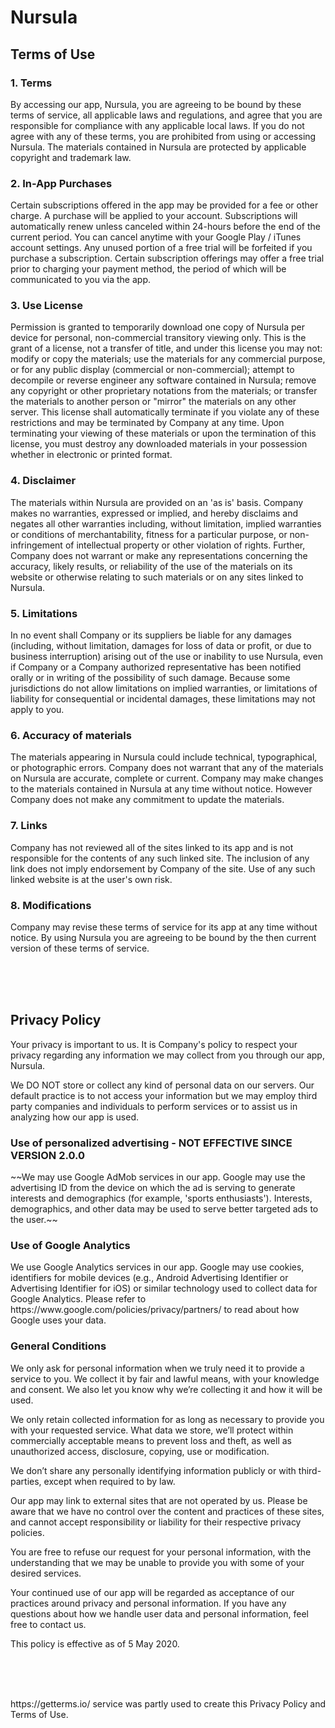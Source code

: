 # Nursula

<h2>Terms of Use</h2>
<h3>1. Terms</h3>
By accessing our app, Nursula, you are agreeing to be bound by these terms of service, all applicable laws and regulations, and agree that you are responsible for compliance with any applicable local laws. If you do not agree with any of these terms, you are prohibited from using or accessing Nursula. The materials contained in Nursula are protected by applicable copyright and trademark law.

<h3>2. In-App Purchases</h3>
Certain subscriptions offered in the app may be provided for a fee or other charge. A purchase will be applied to your account. Subscriptions will automatically renew unless canceled within 24-hours before the end of the current period. You can cancel anytime with your Google Play / iTunes account settings. Any unused portion of a free trial will be forfeited if you purchase a subscription. Certain subscription offerings may offer a free trial prior to charging your payment method, the period of which will be communicated to you via the app.

<h3>3. Use License</h3>
Permission is granted to temporarily download one copy of Nursula per device for personal, non-commercial transitory viewing only. This is the grant of a license, not a transfer of title, and under this license you may not:
modify or copy the materials;
use the materials for any commercial purpose, or for any public display (commercial or non-commercial);
attempt to decompile or reverse engineer any software contained in Nursula;
remove any copyright or other proprietary notations from the materials; or
transfer the materials to another person or "mirror" the materials on any other server.
This license shall automatically terminate if you violate any of these restrictions and may be terminated by Company at any time. Upon terminating your viewing of these materials or upon the termination of this license, you must destroy any downloaded materials in your possession whether in electronic or printed format.

<h3>4. Disclaimer</h3>
The materials within Nursula are provided on an 'as is' basis. Company makes no warranties, expressed or implied, and hereby disclaims and negates all other warranties including, without limitation, implied warranties or conditions of merchantability, fitness for a particular purpose, or non-infringement of intellectual property or other violation of rights.
Further, Company does not warrant or make any representations concerning the accuracy, likely results, or reliability of the use of the materials on its website or otherwise relating to such materials or on any sites linked to Nursula.

<h3>5. Limitations</h3>
In no event shall Company or its suppliers be liable for any damages (including, without limitation, damages for loss of data or profit, or due to business interruption) arising out of the use or inability to use Nursula, even if Company or a Company authorized representative has been notified orally or in writing of the possibility of such damage. Because some jurisdictions do not allow limitations on implied warranties, or limitations of liability for consequential or incidental damages, these limitations may not apply to you.

<h3>6. Accuracy of materials</h3>
The materials appearing in Nursula could include technical, typographical, or photographic errors. Company does not warrant that any of the materials on Nursula are accurate, complete or current. Company may make changes to the materials contained in Nursula at any time without notice. However Company does not make any commitment to update the materials.

<h3>7. Links</h3>
Company has not reviewed all of the sites linked to its app and is not responsible for the contents of any such linked site. The inclusion of any link does not imply endorsement by Company of the site. Use of any such linked website is at the user's own risk.

<h3>8. Modifications</h3>
Company may revise these terms of service for its app at any time without notice. By using Nursula you are agreeing to be bound by the then current version of these terms of service.


<br/><br/><br/>
<h2>Privacy Policy</h2>
<p>Your privacy is important to us. It is Company's policy to respect your privacy regarding any information we may collect from you through our app, Nursula.</p>

<p>We DO NOT store or collect any kind of personal data on our servers. Our default practice is to not access your information but we may employ third party companies and individuals to perform services or to assist us in analyzing how our app is used.

<h3>Use of personalized advertising - NOT EFFECTIVE SINCE VERSION 2.0.0 </h3>
~~We may use Google AdMob services in our app. Google may use the advertising ID from the device on which the ad is serving to generate interests and demographics (for example, 'sports enthusiasts'). Interests, demographics, and other data may be used to serve better targeted ads to the user.~~

<h3>Use of Google Analytics</h3>
<p>We use Google Analytics services in our app. Google may use cookies, identifiers for mobile devices (e.g., Android Advertising Identifier or Advertising Identifier for iOS) or similar technology used to collect data for Google Analytics. Please refer to https://www.google.com/policies/privacy/partners/ to read about how Google uses your data.</p>

<h3>General Conditions</h3>
<p>We only ask for personal information when we truly need it to provide a service to you. We collect it by fair and lawful means, with your knowledge and consent. We also let you know why we’re collecting it and how it will be used.</p>
<p>We only retain collected information for as long as necessary to provide you with your requested service. What data we store, we’ll protect within commercially acceptable means to prevent loss and theft, as well as unauthorized access, disclosure, copying, use or modification.</p>
<p>We don’t share any personally identifying information publicly or with third-parties, except when required to by law.</p>
<p>Our app may link to external sites that are not operated by us. Please be aware that we have no control over the content and practices of these sites, and cannot accept responsibility or liability for their respective privacy policies.</p>
<p>You are free to refuse our request for your personal information, with the understanding that we may be unable to provide you with some of your desired services.</p>
<p>Your continued use of our app will be regarded as acceptance of our practices around privacy and personal information. If you have any questions about how we handle user data and personal information, feel free to contact us.</p>
<p>This policy is effective as of 5 May 2020.</p>

<br/><br/><br/>
<p>https://getterms.io/ service was partly used to create this Privacy Policy and Terms of Use.</p>
